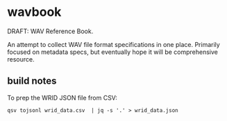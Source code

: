 # wavbook
DRAFT: WAV Reference Book.  

An attempt to collect WAV file format specifications in one place. Primarily focused on metadata specs, but eventually hope it will be comprehensive resource.



## build notes

To prep the WRID JSON file from CSV:
```
qsv tojsonl wrid_data.csv  | jq -s '.' > wrid_data.json
```

